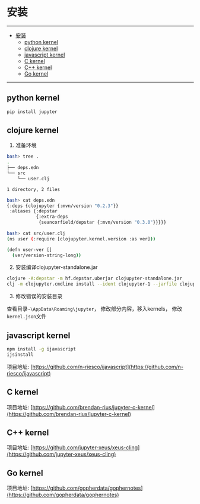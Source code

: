 # 安装

------

- [安装](#安装)
  - [python kernel](#python-kernel)
  - [clojure kernel](#clojure-kernel)
  - [javascript kernel](#javascript-kernel)
  - [C kernel](#c-kernel)
  - [C++ kernel](#c-kernel-1)
  - [Go kernel](#go-kernel)

------

## python kernel

``` sh
pip install jupyter
```


## clojure kernel

1. 准备环境

``` sh
bash> tree .
.
├── deps.edn
└── src
    └── user.clj

1 directory, 2 files

bash> cat deps.edn
{:deps {clojupyter {:mvn/version "0.2.3"}}
 :aliases {:depstar
           {:extra-deps
            {seancorfield/depstar {:mvn/version "0.3.0"}}}}}
            
bash> cat src/user.clj
(ns user (:require [clojupyter.kernel.version :as ver]))

(defn user-ver []
  (ver/version-string-long))
```

2. 安装编译clojupyter-standalone.jar

``` sh
clojure -A:depstar -m hf.depstar.uberjar clojupyter-standalone.jar
clj -m clojupyter.cmdline install --ident clojupyter-1 --jarfile clojupyter-standalone.jar
```

3. 修改错误的安装目录

查看目录`~\AppData\Roaming\jupyter`， 修改部分内容，移入kernels， 修改`kernel.json`文件


## javascript kernel

``` sh
npm install -g ijavascript
ijsinstall
```

项目地址: [https://github.com/n-riesco/ijavascript](https://github.com/n-riesco/ijavascript)

## C kernel

项目地址: [https://github.com/brendan-rius/jupyter-c-kernel](https://github.com/brendan-rius/jupyter-c-kernel)

## C++ kernel

项目地址: [https://github.com/jupyter-xeus/xeus-cling](https://github.com/jupyter-xeus/xeus-cling)

## Go kernel

项目地址: [https://github.com/gopherdata/gophernotes](https://github.com/gopherdata/gophernotes)
